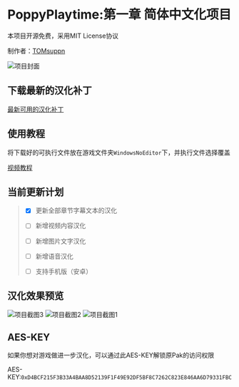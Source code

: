 # PoppyPlaytime:第一章 简体中文化项目
本项目开源免费，采用MIT License协议

制作者：[TOMsuppn](https://space.bilibili.com/454944513)

![项目封面](https://github.com/user-attachments/assets/833a2c6d-0622-410c-ac3e-3968b7dd4808)

## 下载最新的汉化补丁
[最新可用的汉化补丁](https://github.com/TOMsuppn/PoppyPlaytime-Chapter1_Chinese/releases)

## 使用教程
将下载好的可执行文件放在游戏文件夹```WindowsNoEditor```下，并执行文件选择覆盖

[视频教程](https://www.bilibili.com/video/BV1fnKWeMEiq)

## 当前更新计划

>- [x] 更新全部章节字幕文本的汉化
>
>- [ ] 新增视频内容汉化
>
>- [ ] 新增图片文字汉化
>
>- [ ] 新增语音汉化
>
>- [ ] 支持手机版（安卓）

## 汉化效果预览

![项目截图3](https://github.com/user-attachments/assets/e3208c97-7e73-4b6c-9f49-4108006205c0)
![项目截图2](https://github.com/user-attachments/assets/c1860a16-f455-4896-8162-4d06ea28cab7)
![项目截图1](https://github.com/user-attachments/assets/49a64bd2-eab3-4691-8487-ed589db8e1d1)

## AES-KEY
如果你想对游戏做进一步汉化，可以通过此AES-KEY解锁原Pak的访问权限

AES-KEY:```0xD4BCF215F3B33A4BAA8D52139F1F49E92DF5BF8C7262C823E846AA6D79331FBC```
